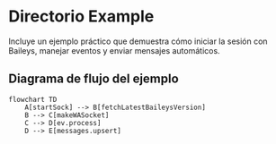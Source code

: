 # Directorio Example

Incluye un ejemplo práctico que demuestra cómo iniciar la sesión con Baileys, manejar eventos y enviar mensajes automáticos.

## Diagrama de flujo del ejemplo

```mermaid
flowchart TD
    A[startSock] --> B[fetchLatestBaileysVersion]
    B --> C[makeWASocket]
    C --> D[ev.process]
    D --> E[messages.upsert]
```
